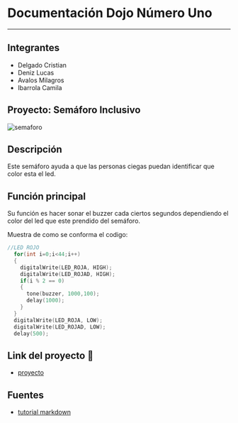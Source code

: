 # Documentación Dojo Número Uno
---
## Integrantes
* Delgado Cristian
* Deniz Lucas
* Avalos Milagros
* Ibarrola Camila


## Proyecto: Semáforo Inclusivo
![semaforo](https://i.gyazo.com/fd306af2908c0f05be424a1e138b642c.png "semáforo")

## Descripción
Este semáforo ayuda a que las personas ciegas puedan identificar que color esta el led.

## Función principal

Su función es hacer sonar el buzzer cada ciertos segundos dependiendo el color del led que este prendido del semáforo.  

Muestra de como se conforma el codigo:
```c++
//LED ROJO
  for(int i=0;i<44;i++)
  {
    digitalWrite(LED_ROJA, HIGH);
    digitalWrite(LED_ROJAD, HIGH);
    if(i % 2 == 0)
    {
      tone(buzzer, 1000,100);
      delay(1000);
    }
  }
  digitalWrite(LED_ROJA, LOW);
  digitalWrite(LED_ROJAD, LOW);
  delay(500);
```

## Link del proyecto 🚦
* [proyecto](https://www.tinkercad.com/things/dgq2oux0nnQ?sharecode=_1RQx2QgV9fmdtxc5UsD5-yn9UekD7Xsmg8jOOh2Lts)


## Fuentes
* [tutorial markdown](https://www.youtube.com/watch?v=oxaH9CFpeEE)



